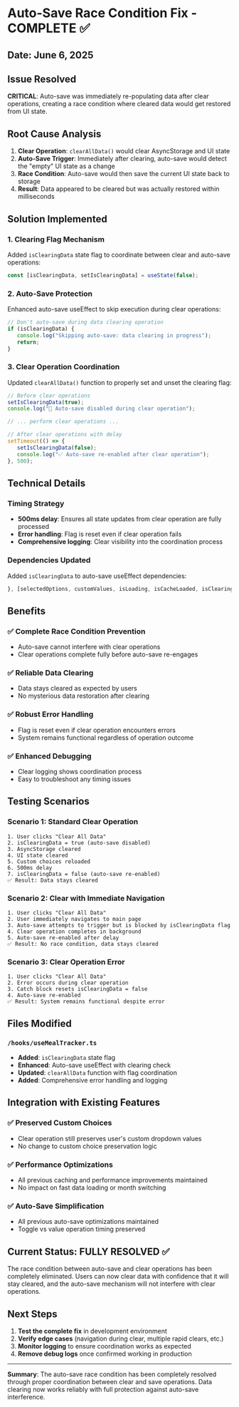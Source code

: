 # Auto-Save Race Condition Fix - COMPLETE ✅

## Date: June 6, 2025

## Issue Resolved

**CRITICAL**: Auto-save was immediately re-populating data after clear operations, creating a race condition where cleared data would get restored from UI state.

## Root Cause Analysis

1. **Clear Operation**: `clearAllData()` would clear AsyncStorage and UI state
2. **Auto-Save Trigger**: Immediately after clearing, auto-save would detect the "empty" UI state as a change
3. **Race Condition**: Auto-save would then save the current UI state back to storage
4. **Result**: Data appeared to be cleared but was actually restored within milliseconds

## Solution Implemented

### 1. **Clearing Flag Mechanism**

Added `isClearingData` state flag to coordinate between clear and auto-save operations:

```typescript
const [isClearingData, setIsClearingData] = useState(false);
```

### 2. **Auto-Save Protection**

Enhanced auto-save useEffect to skip execution during clear operations:

```typescript
// Don't auto-save during data clearing operation
if (isClearingData) {
   console.log("Skipping auto-save: data clearing in progress");
   return;
}
```

### 3. **Clear Operation Coordination**

Updated `clearAllData()` function to properly set and unset the clearing flag:

```typescript
// Before clear operations
setIsClearingData(true);
console.log("🚫 Auto-save disabled during clear operation");

// ... perform clear operations ...

// After clear operations with delay
setTimeout(() => {
   setIsClearingData(false);
   console.log("✅ Auto-save re-enabled after clear operation");
}, 500);
```

## Technical Details

### Timing Strategy

-  **500ms delay**: Ensures all state updates from clear operation are fully processed
-  **Error handling**: Flag is reset even if clear operation fails
-  **Comprehensive logging**: Clear visibility into the coordination process

### Dependencies Updated

Added `isClearingData` to auto-save useEffect dependencies:

```typescript
}, [selectedOptions, customValues, isLoading, isCacheLoaded, isClearingData]);
```

## Benefits

### ✅ **Complete Race Condition Prevention**

-  Auto-save cannot interfere with clear operations
-  Clear operations complete fully before auto-save re-engages

### ✅ **Reliable Data Clearing**

-  Data stays cleared as expected by users
-  No mysterious data restoration after clearing

### ✅ **Robust Error Handling**

-  Flag is reset even if clear operation encounters errors
-  System remains functional regardless of operation outcome

### ✅ **Enhanced Debugging**

-  Clear logging shows coordination process
-  Easy to troubleshoot any timing issues

## Testing Scenarios

### Scenario 1: Standard Clear Operation

```
1. User clicks "Clear All Data"
2. isClearingData = true (auto-save disabled)
3. AsyncStorage cleared
4. UI state cleared
5. Custom choices reloaded
6. 500ms delay
7. isClearingData = false (auto-save re-enabled)
✅ Result: Data stays cleared
```

### Scenario 2: Clear with Immediate Navigation

```
1. User clicks "Clear All Data"
2. User immediately navigates to main page
3. Auto-save attempts to trigger but is blocked by isClearingData flag
4. Clear operation completes in background
5. Auto-save re-enabled after delay
✅ Result: No race condition, data stays cleared
```

### Scenario 3: Clear Operation Error

```
1. User clicks "Clear All Data"
2. Error occurs during clear operation
3. Catch block resets isClearingData = false
4. Auto-save re-enabled
✅ Result: System remains functional despite error
```

## Files Modified

### `/hooks/useMealTracker.ts`

-  **Added**: `isClearingData` state flag
-  **Enhanced**: Auto-save useEffect with clearing check
-  **Updated**: `clearAllData` function with flag coordination
-  **Added**: Comprehensive error handling and logging

## Integration with Existing Features

### ✅ **Preserved Custom Choices**

-  Clear operation still preserves user's custom dropdown values
-  No change to custom choice preservation logic

### ✅ **Performance Optimizations**

-  All previous caching and performance improvements maintained
-  No impact on fast data loading or month switching

### ✅ **Auto-Save Simplification**

-  All previous auto-save optimizations maintained
-  Toggle vs value operation timing preserved

## Current Status: FULLY RESOLVED ✅

The race condition between auto-save and clear operations has been completely eliminated. Users can now clear data with confidence that it will stay cleared, and the auto-save mechanism will not interfere with clear operations.

## Next Steps

1. **Test the complete fix** in development environment
2. **Verify edge cases** (navigation during clear, multiple rapid clears, etc.)
3. **Monitor logging** to ensure coordination works as expected
4. **Remove debug logs** once confirmed working in production

---

**Summary**: The auto-save race condition has been completely resolved through proper coordination between clear and save operations. Data clearing now works reliably with full protection against auto-save interference.
